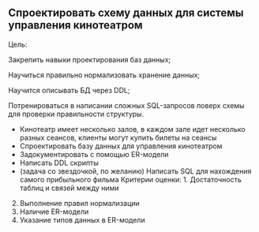 ## Спроектировать схему данных для системы управления кинотеатром
Цель: 

Закрепить навыки проектирования баз данных; 

Научиться правильно нормализовать хранение данных; 

Научится описывать БД через DDL; 

Потренироваться в написании сложных SQL-запросов поверх схемы для проверки правильности структуры.


* Кинотеатр имеет несколько залов, в каждом зале идет несколько разных сеансов, клиенты могут купить билеты на сеансы
* Спроектировать базу данных для управления кинотеатром
* Задокументировать с помощью ER-модели
* Написать DDL скрипты
* (задача со звездочкой, по желанию) Написать SQL для нахождения самого прибыльного фильма
Критерии оценки: 1. Достаточность таблиц и связей между ними
2. Выполнение правил нормализации
3. Наличие ER-модели
4. Указание типов данных в ER-модели